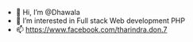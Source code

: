 - 👋 Hi, I’m @Dhawala
- 👀 I’m interested in Full stack Web development PHP
- 📫 https://www.facebook.com/tharindra.don.7

<!---
Dhawala/Dhawala is a ✨ special ✨ repository because its `README.md` (this file) appears on your GitHub profile.
You can click the Preview link to take a look at your changes.
--->
